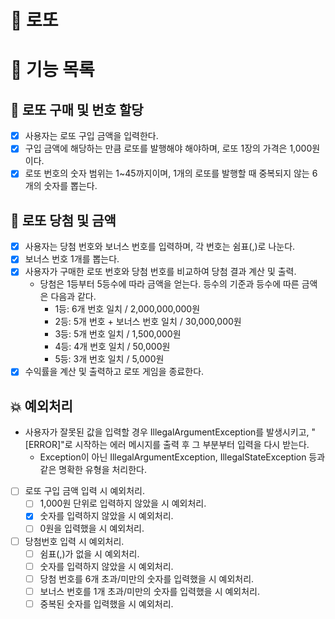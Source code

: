 # 🚀 로또

# 📝 기능 목록

## 💸 로또 구매 및 번호 할당

- [X] 사용자는 로또 구입 금액을 입력한다.
- [X] 구입 금액에 해당하는 만큼 로또를 발행해야 해야하며, 로또 1장의 가격은 1,000원이다.
- [X] 로또 번호의 숫자 범위는 1~45까지이며, 1개의 로또를 발행할 때 중복되지 않는 6개의 숫자를 뽑는다.

## 🎉 로또 당첨 및 금액

- [X] 사용자는 당첨 번호와 보너스 번호를 입력하며, 각 번호는 쉼표(,)로 나눈다.
- [X] 보너스 번호 1개를 뽑는다.
- [X] 사용자가 구매한 로또 번호와 당첨 번호를 비교하여 당첨 결과 계산 및 출력.
    - 당첨은 1등부터 5등수에 따라 금액을 얻는다. 등수의 기준과 등수에 따른 금액은 다음과 같다.
        - 1등: 6개 번호 일치 / 2,000,000,000원
        - 2등: 5개 번호 + 보너스 번호 일치 / 30,000,000원
        - 3등: 5개 번호 일치 / 1,500,000원
        - 4등: 4개 번호 일치 / 50,000원
        - 5등: 3개 번호 일치 / 5,000원
- [X] 수익률을 계산 및 출력하고 로또 게임을 종료한다.

## 💥 예외처리

- 사용자가 잘못된 값을 입력할 경우 IllegalArgumentException를 발생시키고, "[ERROR]"로 시작하는 에러 메시지를 출력 후 그 부분부터 입력을 다시 받는다.
    - Exception이 아닌 IllegalArgumentException, IllegalStateException 등과 같은 명확한 유형을 처리한다.


- [ ] 로또 구입 금액 입력 시 예외처리.
    - [ ] 1,000원 단위로 입력하지 않았을 시 예외처리.
    - [X] 숫자를 입력하지 않았을 시 예외처리.
    - [ ] 0원을 입력했을 시 예외처리.
- [ ] 당첨번호 입력 시 예외처리.
    - [ ] 쉼표(,)가 없을 시 예외처리.
    - [ ] 숫자를 입력하지 않았을 시 예외처리.
    - [ ] 당첨 번호를 6개 초과/미만의 숫자를 입력했을 시 예외처리.
    - [ ] 보너스 번호를 1개 초과/미만의 숫자를 입력했을 시 예외처리.
    - [ ] 중복된 숫자를 입력했을 시 예외처리.
